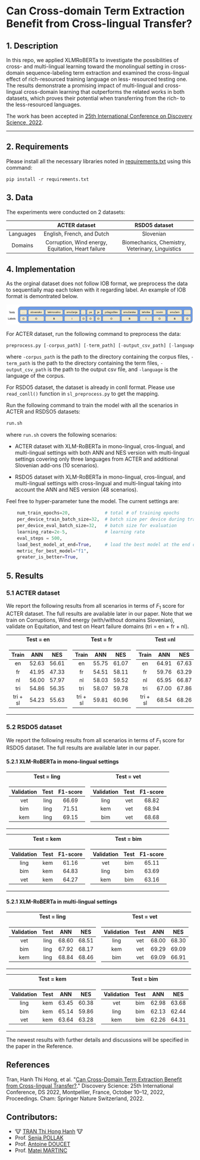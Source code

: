 #  Can Cross-domain Term Extraction Benefit from Cross-lingual Transfer?

## 1. Description

In this repo, we applied XLMRoBERTa to investigate the possibilities of cross- and multi-lingual learning toward the monolingual setting in cross-domain sequence-labeling term extraction and examined the cross-lingual effect of rich-resourced training language on less- resourced testing one. The results demonstrate a promising impact of multi-lingual and cross-lingual cross-domain learning that outperforms the related works in both datasets, which proves their potential when transferring from the rich- to the less-resourced languages. 

The work has been accepted in [25th International Conference on Discovery Science, 2022](https://ds2022.sciencesconf.org/).

---

## 2. Requirements

Please install all the necessary libraries noted in [requirements.txt](./requirements.txt) using this command:

```
pip install -r requirements.txt
```

## 3. Data

The experiments were conducted on 2 datasets:

||ACTER dataset| RSDO5 dataset|
|:-:|:-:|:-:|
|Languages|English, French, and Dutch|Slovenian|
|Domains|Corruption,  Wind energy, Equitation, Heart failure|Biomechanics, Chemistry, Veterinary, Linguistics |

## 4. Implementation

As the orginal dataset does not follow IOB format, we preprocess the data to sequentially map each token with it regarding label. An example of IOB format is demontrated below.

![](./imgs/ex.png)

For ACTER dataset, run the following command to preprocess the data:

```python
preprocess.py [-corpus_path] [-term_path] [-output_csv_path] [-language]
```

where `-corpus_path` is the path to the directory containing the corpus files, `-term_path` is the path to the directory containing the term files, `-output_csv_path` is the path to the output csv file, and `-language` is the language of the corpus.

For RSDO5 dataset, the dataset is already in conll format. Please use `read_conll()` function in `sl_preprocess.py` to get the mapping.

Run the following command to train the model with all the scenarios in ACTER and RSDSO5 datasets:

```python
run.sh
```

where `run.sh` covers the following scenarios:

- ACTER dataset with XLM-RoBERTa in mono-lingual, cros-lingual, and multi-lingual settings with both ANN and NES version with multi-lingual settings covering only three languages from ACTER and additional Slovenian add-ons (10 scenarios).

- RSDO5 dataset with XLM-RoBERTa in mono-lingual, cros-lingual, and multi-lingual settings with cross-lingual and multi-lingual taking into account the ANN and NES version (48 scenarios).

Feel free to hyper-parameter tune the model. The current settings are:

```python
    num_train_epochs=20,             # total # of training epochs
    per_device_train_batch_size=32,  # batch size per device during training
    per_device_eval_batch_size=32,   # batch size for evaluation 
    learning_rate=2e-5,              # learning rate
    eval_steps = 500,
    load_best_model_at_end=True,     # load the best model at the end of training
    metric_for_best_model="f1",
    greater_is_better=True,
```

## 5. Results

### 5.1 ACTER dataset
We report the following results from all scenarios in terms of $F_{1}$ score for ACTER dataset. The full results are available later in our paper. Note that we train on Corruptions, Wind energy (with/without domains Slovenian), validate on Equitation, and test on Heart failure domains (tri = en + fr + nl).

<center>
<table>
<tr><th>Test = en </th><th>Test = fr</th><th>Test =nl</th></tr></tr>
<tr><td>

|Train          |ANN    |NES    |	
|:-----:        |:-----:|:-----:|
|en	            |52.63  | 56.61	|
|fr	            |41.95  | 47.33	|
|nl	            |56.00  | 57.97	|
|tri	        |54.86 | 56.35	|
|tri + sl       |54.23  | 55.63	|

</td><td>

|Train          |ANN    |NES    |	
|:-----:        |:-----:|:-----:|
|en	            |55.75  | 61.07	|
|fr	            |54.51  | 58.11	|
|nl	            |58.03  | 59.52	|
|tri            |58.07 | 59.78	|
|tri + sl       |59.81  | 60.96	|

</td><td>

|Train          |ANN    |NES    |	
|:-----:        |:-----:|:-----:|
|en	            |64.91  | 67.63	|
|fr	            |59.76  | 63.29	|
|nl	            |65.95  | 66.87	|
|tri            |67.00  | 67.86	|
|tri + sl|68.54  | 68.26	|

</td></tr> </table>
</center>

### 5.2 RSDO5 dataset

We report the following results from all scenarios in terms of $F_{1}$ score for RSDO5 dataset. The full results are available later in our paper.

#### 5.2.1 XLM-RoBERTa in mono-lingual settings

<center>
<table>
<tr><th>Test = ling </th><th>Test = vet</th></tr></tr>
<tr><td>

|Validation     |Test   | F1-score    |
| :-: | :-: | :-: |
|vet    |ling   | 66.69  | 
|bim    |ling   | 71.51  | 
|kem    |ling   | 69.15  |

</td><td>

|Validation     |Test   | F1-score    |
| :-: | :-: | :-: | 
|ling   |vet    | 68.82 | 
|kem    |vet    | 68.94  | 
|bim    |vet    | 68.68  |

</td></tr> </table>
</center>

<center>
<table>
<tr><th>Test = kem </th><th>Test = bim</th></tr></tr>
<tr><td>

|Validation     |Test   | F1-score    |
| :-: | :-: | :-: | 
|ling   |kem    |61.16 |
|bim    |kem    |64.83  |
|vet    |kem    |64.27  | 

</td><td>

|Validation     |Test   | F1-score    |
| :-: | :-: | :-: | 
|vet    |bim    |65.11  |
|ling   |bim    |63.69  | 
|kem    |bim    |63.16  |

</td></tr> </table>
</center>

#### 5.2.1 XLM-RoBERTa in multi-lingual settings

<center>
<table>
<tr><th>Test = ling </th><th>Test = vet</th></tr></tr>
<tr><td>

|Validation     |Test   |ANN    |NES    |
| :-: | :-: | :-: | :-: |
|vet    |ling   |68.60  | 68.51	|
|bim    |ling   |67.92  | 68.17	|
|kem    |ling   |68.84  | 68.46 |

</td><td>

|Validation     |Test   |ANN    |NES    |
| :-: | :-: | :-: | :-: |
|ling   |vet    | 68.00 | 68.30	|
|kem    |vet    |69.29  | 69.09	|
|bim    |vet    |69.09  | 66.91	|

</td></tr> </table>
</center>

<center>
<table>
<tr><th>Test = kem </th><th>Test = bim</th></tr></tr>
<tr><td>

|Validation     |Test   |ANN    |NES    |
| :-: | :-: | :-: | :-: |
|ling   |kem    |63.45  | 60.38	|
|bim    |kem    |65.14  | 59.86	|
|vet    |kem    |63.64  | 63.28	|

</td><td>

|Validation     |Test   |ANN    |NES    |
| :-: | :-: | :-: | :-: |
|vet    |bim    |62.98  | 63.68	|
|ling   |bim    |62.13  | 62.44	|
|kem    |bim    |62.26  | 64.31	|

</td></tr> </table>
</center>

The newest results with further details and discussions will be specified in the paper in the Reference.

## References

Tran, Hanh Thi Hong, et al. "[Can Cross-Domain Term Extraction Benefit from Cross-lingual Transfer?](https://link.springer.com/chapter/10.1007/978-3-031-18840-4_26)." Discovery Science: 25th International Conference, DS 2022, Montpellier, France, October 10–12, 2022, Proceedings. Cham: Springer Nature Switzerland, 2022.

## Contributors:
- 🐮 [TRAN Thi Hong Hanh](https://github.com/honghanhh) 🐮
- Prof. [Senja POLLAK](https://github.com/senjapollak)
- Prof. [Antoine DOUCET](https://github.com/antoinedoucet)
- Prof. [Matej MARTINC](https://github.com/matejMartinc)
